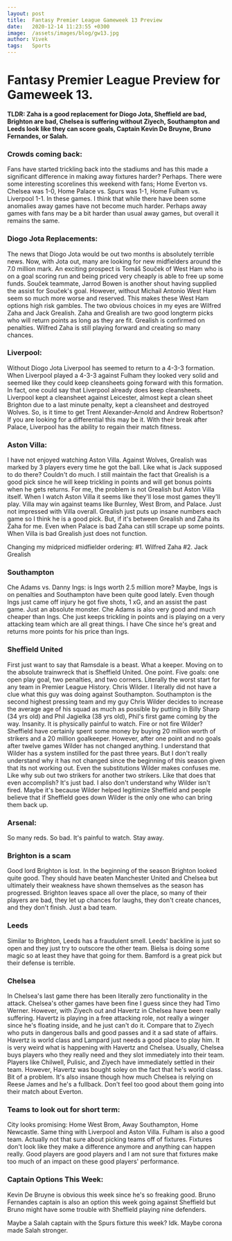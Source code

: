 ```yaml
---
layout: post
title:  Fantasy Premier League Gameweek 13 Preview
date:   2020-12-14 11:23:55 +0300
image:  /assets/images/blog/gw13.jpg
author: Vivek
tags:   Sports
---
```


# **Fantasy Premier League Preview for Gameweek 13.**

**TLDR: Zaha is a good replacement for Diogo Jota, Sheffield are bad, Brighton are bad, Chelsea is suffering without Ziyech, Southampton and Leeds look like they can score goals, Captain Kevin De Bruyne, Bruno Fernandes, or Salah.**

### Crowds coming back:
Fans have started trickling back into the stadiums and has this made a significant difference in making away fixtures harder? Perhaps. There were some interesting scorelines this weekend with fans; Home Everton vs. Chelsea was 1-0, Home Palace vs. Spurs was 1-1, Home Fulham vs. Liverpool 1-1. In these games. I think that while there have been some anomalies away games have not become much harder. Perhaps away games with fans may be a bit harder than usual away games, but overall it remains the same.

### Diogo Jota Replacements:
The news that Diogo Jota would be out two months is absolutely terrible news. Now, with Jota out, many are looking for new midfielders around the 7.0 million mark. An exciting prospect is Tomáš Souček of West Ham who is on a goal scoring run and being priced very cheaply is able to free up some funds. Souček teammate, Jarrod Bowen is another shout having supplied the assist for Souček's goal. However, without Michail Antonio West Ham seem so much more worse and reserved. This makes these West Ham options high risk gambles. The two obvious choices in my eyes are Wilfred Zaha and Jack Grealish. Zaha and Grealish are two good longterm picks who will return points as long as they are fit. Grealish is confirmed on penalties. Wilfred Zaha is still playing forward and creating so many chances.

### Liverpool:
Without Diogo Jota Liverpool has seemed to return to a 4-3-3 formation. When Liverpool played a 4-3-3 against Fulham they looked very solid and seemed like they could keep cleansheets going forward with this formation. In fact, one could say that Liverpool already does keep cleansheets. Liverpool kept a cleansheet against Leicester, almost kept a clean sheet Brighton due to a last minute penalty, kept a cleansheet and destroyed Wolves.  So, is it time to get Trent Alexander-Arnold and Andrew Robertson? If you are looking for a differential this may be it. With their break after Palace, Liverpool has the ability to regain their match fitness.

### Aston Villa:
I have not enjoyed watching Aston Villa. Against Wolves, Grealish was marked by 3 players every time he got the ball. Like what is Jack supposed to do there? Couldn't do much. I still maintain the fact that Grealish is a good pick since he will keep trickling in points and will get bonus points when he gets returns. For me, the problem is not Grealish but Aston Villa itself. When I watch Aston Villa it seems like they'll lose most games they'll play. Villa may win against teams like Burnley, West Brom, and Palace. Just not impressed with Villa overall. Grealish just puts up insane numbers each game so I think he is a good pick. But, if it's between Grealish and Zaha its Zaha for me. Even when Palace is bad Zaha can still scrape up some points. When Villa is bad Grealish just does not function.

Changing my midpriced midfielder ordering:
#1. Wilfred Zaha
#2. Jack Grealish

### Southampton
Che Adams vs. Danny Ings: is Ings worth 2.5 million more? Maybe, Ings is on penalties and Southampton have been quite good lately. Even though Ings just came off injury he got five shots, 1 xG, and an assist the past game. Just an absolute monster. Che Adams is also very good and much cheaper than Ings. Che just keeps trickling in points and is playing on a very attacking team which are all great things. I have Che since he's great and returns more points for his price than Ings.

### Sheffield United
First just want to say that Ramsdale is a beast. What a keeper. Moving on to the absolute trainwreck that is Sheffield United. One point. Five goals: one open play goal, two penalties, and two corners. Literally the worst start for any team in Premier League History. Chris Wilder. I literally did not have a clue what this guy was doing against Southampton. Southampton is the second highest pressing team and my guy Chris Wilder decides to increase the average age of his squad as much as possible by putting in Billy Sharp (34 yrs old) and Phil Jagielka (38 yrs old), Phil's first game coming by the way. Insanity. It is physically painful to watch. Fire or not fire Wilder? Sheffield have certainly spent some money by buying 20 million worth of strikers and a 20 million goalkeeper. However, after one point and no goals after twelve games Wilder has not changed anything. I understand that Wilder has a system instilled for the past three years. But I don't really understand why it has not changed since the beginning of this season given that its not working out. Even the substitutions Wilder makes confuses me. Like why sub out two strikers for another two strikers. Like that does that even accomplish? It's just bad. I also don't understand why Wilder isn't fired. Maybe it's because Wilder helped legitimize Sheffield and people believe that if Sheffield goes down Wilder is the only one who can bring them back up.

### Arsenal:
So many reds. So bad. It's painful to watch. Stay away.

### Brighton is a scam
Good lord Brighton is lost. In the beginning of the season Brighton looked quite good. They should have beaten Manchester United and Chelsea but ultimately their weakness have shown themselves as the season has progressed. Brighton leaves space all over the place, so many of their players are bad, they let up chances for laughs, they don't create chances, and they don't finish. Just a bad team.

### Leeds
Similar to Brighton, Leeds has a fraudulent smell. Leeds' backline is just so open and they just try to outscore the other team. Bielsa is doing some magic so at least they have that going for them. Bamford is a great pick but their defense is terrible.

### Chelsea
In Chelsea's last game there has been literally zero functionality in the attack. Chelsea's other games have been fine I guess since they had Timo Werner. However, with Ziyech out and Havertz in Chelsea have been really suffering. Havertz is playing in a free attacking role, not really a winger since he's floating inside, and he just can't do it. Compare that to Ziyech who puts in dangerous balls and good passes and it a sad state of affairs. Havertz is world class and Lampard just needs a good place to play him. It is very weird what is happening with Havertz and Chelsea. Usually, Chelsea buys players who they really need and they slot immediately into their team. Players like Chilwell, Pulisic, and Ziyech have immediately settled in their team. However, Havertz was bought soley on the fact that he's world class. Bit of a problem. It's also insane though how much Chelsea is relying on Reese James and he's a fullback. Don't feel too good about them going into their match about Everton.

### Teams to look out for short term:
City looks promising: Home West Brom, Away Southampton, Home Newcastle. Same thing with Liverpool and Aston Villa. Fulham is also a good team. Actually not that sure about picking teams off of fixtures. Fixtures don't look like they make a difference anymore and anything can happen really. Good players are good players and I am not sure that fixtures make too much of an impact on these good players' performance.

### Captain Options This Week:
Kevin De Bruyne is obvious this week since he's so freaking good. Bruno Fernandes captain is also an option this week going against Sheffield but Bruno might have some trouble with Sheffield playing nine defenders.

Maybe a Salah captain with the Spurs fixture this week? Idk. Maybe corona made Salah stronger.